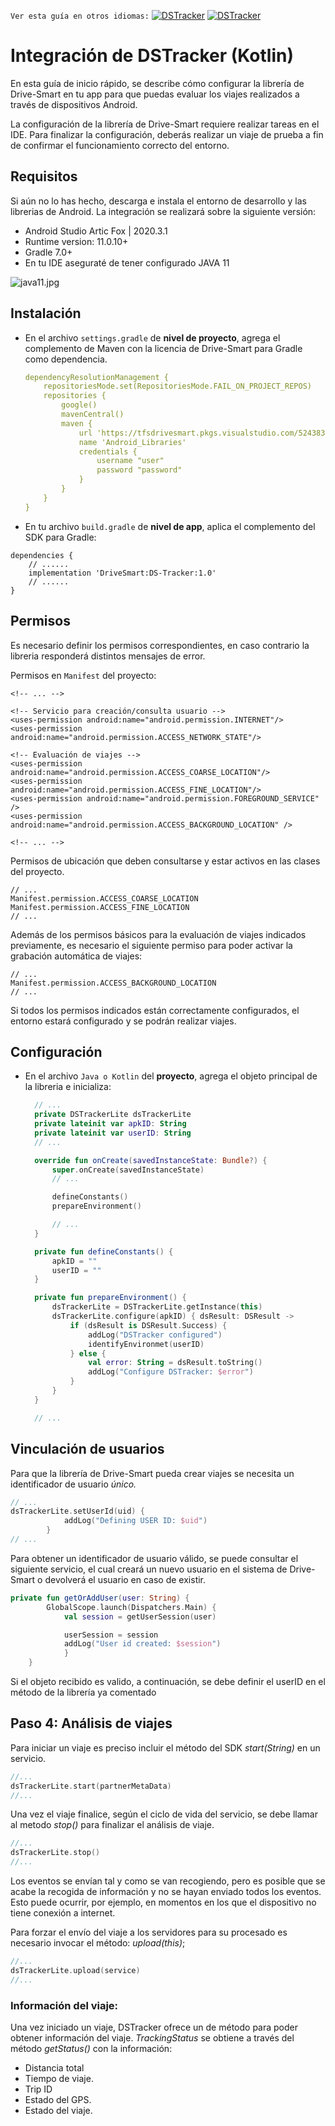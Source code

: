 `Ver esta guía en otros idiomas:`  [![DSTracker](https://img.shields.io/badge/DSTracker%20Integration-English-success)](https://github.com/DriveSmart-MobileTeam/dstracker_lite_integration_sample/blob/main/README.md)
[![DSTracker](https://img.shields.io/badge/DSTracker%20Integration-Java-success)](https://github.com/DriveSmart-MobileTeam/dstracker_lite_integration_sample/blob/main/README-JAVA-ES.md)

# Integración de DSTracker (Kotlin)

En esta guía de inicio rápido, se describe cómo configurar la librería de Drive-Smart en tu app para que puedas evaluar los viajes realizados a través de dispositivos Android.

La configuración de la librería de Drive-Smart requiere realizar tareas en el IDE. Para finalizar la configuración, deberás realizar un viaje de prueba a fin de confirmar el funcionamiento correcto del entorno.


## Requisitos
Si aún no lo has hecho, descarga e instala el entorno de desarrollo y las librerias de Android. La integración se realizará sobre la siguiente versión:
* Android Studio Artic Fox | 2020.3.1
* Runtime version: 11.0.10+
* Gradle 7.0+
* En tu IDE aseguraté de tener configurado JAVA 11

![java11.jpg](https://i.imgur.com/2IcZ1Tv.jpeg)

## Instalación

* En el archivo `settings.gradle` de **nivel de proyecto**, agrega el complemento de Maven con la licencia de Drive-Smart para Gradle como dependencia.

  ```yaml
  dependencyResolutionManagement {
      repositoriesMode.set(RepositoriesMode.FAIL_ON_PROJECT_REPOS)
      repositories {
          google()
          mavenCentral()
          maven {
              url 'https://tfsdrivesmart.pkgs.visualstudio.com/5243836b-8777-4cb6-aded-44ab518bc748/_packaging/Android_Libraries/maven/v1'
              name 'Android_Libraries'
              credentials {
                  username "user"
                  password "password"
              }
          }
      }
  }
  ```
* En tu archivo `build.gradle` de **nivel de app**, aplica el complemento del SDK para Gradle:

```
dependencies {
	// ......
	implementation 'DriveSmart:DS-Tracker:1.0'
  	// ......
}
```


## Permisos

Es necesario definir los permisos correspondientes, en caso contrario la libreria responderá distintos mensajes de error.

Permisos en `Manifest` del proyecto:

```
<!-- ... -->

<!-- Servicio para creación/consulta usuario -->
<uses-permission android:name="android.permission.INTERNET"/>
<uses-permission android:name="android.permission.ACCESS_NETWORK_STATE"/>

<!-- Evaluación de viajes -->
<uses-permission android:name="android.permission.ACCESS_COARSE_LOCATION"/>
<uses-permission android:name="android.permission.ACCESS_FINE_LOCATION"/>
<uses-permission android:name="android.permission.FOREGROUND_SERVICE" />
<uses-permission android:name="android.permission.ACCESS_BACKGROUND_LOCATION" />

<!-- ... -->
```
Permisos de ubicación que deben consultarse y estar activos en las clases del proyecto.
```
// ...
Manifest.permission.ACCESS_COARSE_LOCATION
Manifest.permission.ACCESS_FINE_LOCATION
// ...
```

Además de los permisos básicos para la evaluación de viajes indicados previamente, es necesario el siguiente permiso para poder activar la grabación automática de viajes:

```
// ...
Manifest.permission.ACCESS_BACKGROUND_LOCATION
// ...
```

Si todos los permisos indicados están correctamente configurados, el entorno estará configurado y se podrán realizar viajes.



## Configuración
* En el archivo `Java o Kotlin` del **proyecto**, agrega el objeto principal de la libreria e inicializa:

  ```kotlin
    // ...
    private DSTrackerLite dsTrackerLite
    private lateinit var apkID: String
    private lateinit var userID: String
    // ...
  
    override fun onCreate(savedInstanceState: Bundle?) {
        super.onCreate(savedInstanceState)
        // ...

        defineConstants()
        prepareEnvironment()
  
  	    // ...
    }
  
    private fun defineConstants() {
        apkID = ""
        userID = ""
    }
  
    private fun prepareEnvironment() {
        dsTrackerLite = DSTrackerLite.getInstance(this)
        dsTrackerLite.configure(apkID) { dsResult: DSResult ->
            if (dsResult is DSResult.Success) {
                addLog("DSTracker configured")
                identifyEnvironmet(userID)
            } else {
                val error: String = dsResult.toString()
                addLog("Configure DSTracker: $error")
            }
        }
    }
  
    // ...
  ```

## Vinculación de usuarios
Para que la librería de Drive-Smart pueda crear viajes se necesita un identificador de usuario *único.*

```kotlin
// ... 
dsTrackerLite.setUserId(uid) {
            addLog("Defining USER ID: $uid")
        }
// ... 
```

Para obtener un identificador de usuario válido, se puede consultar el siguiente servicio, el cual creará un nuevo usuario en el sistema de Drive-Smart o devolverá el usuario en caso de existir.

```kotlin
private fun getOrAddUser(user: String) {
        GlobalScope.launch(Dispatchers.Main) {
            val session = getUserSession(user)

            userSession = session
            addLog("User id created: $session")
            }
    }
```

Si el objeto recibido es valido, a continuación, se debe definir el userID en el método de la librería ya comentado


## Paso 4: Análisis de viajes

Para iniciar un viaje es preciso incluir el método del SDK *start(String)* en un servicio.
```kotlin
//...
dsTrackerLite.start(partnerMetaData)
//...
```

Una vez el viaje finalice, según el ciclo de vida del servicio, se debe llamar al metodo *stop()* para finalizar el análisis de viaje.
```kotlin
//...
dsTrackerLite.stop()
//...
```
Los eventos se envían tal y como se van recogiendo, pero es posible que se acabe la recogida de información y no se hayan enviado todos los eventos. Esto puede ocurrir, por ejemplo, en momentos en los que el dispositivo no tiene conexión a internet.

Para forzar el envío del viaje a los servidores para su procesado es necesario invocar el método:
*upload(this)*;
```kotlin
//...
dsTrackerLite.upload(service)
//...
```

### Información del viaje:
Una vez iniciado un viaje, DSTracker ofrece un de método para poder obtener información del viaje. *TrackingStatus* se obtiene a través del método *getStatus()* con la información:
+ Distancia total
+ Tiempo de viaje.
+ Trip ID
+ Estado del GPS.
+ Estado del viaje.


